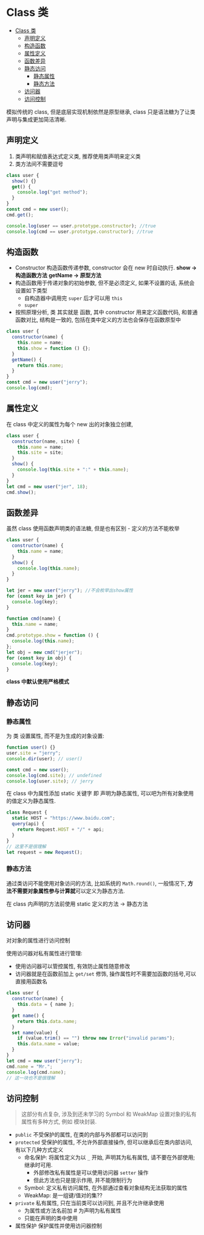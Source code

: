 # Class 类

- [Class 类](#class-类)
  - [声明定义](#声明定义)
  - [构造函数](#构造函数)
  - [属性定义](#属性定义)
  - [函数差异](#函数差异)
  - [静态访问](#静态访问)
    - [静态属性](#静态属性)
    - [静态方法](#静态方法)
  - [访问器](#访问器)
  - [访问控制](#访问控制)

模拟传统的 class, 但是底层实现机制依然是原型继承, class 只是语法糖为了让类声明与集成更加简洁清晰.

## 声明定义

1. 类声明和赋值表达式定义类, 推荐使用类声明来定义类
2. 类方法间不需要逗号

```js
class user {
  show() {}
  get() {
    console.log("get method");
  }
}
const cmd = new user();
cmd.get();

console.log(user == user.prototype.constructor); //true
console.log(cmd == user.prototype.constructor); //true
```

## 构造函数

- Constructor 构造函数传递参数, constructor 会在 new 时自动执行.
  **show -> 构造函数方法**
  **getName -> 原型方法**
- 构造函数用于传递对象的初始参数, 但不是必须定义, 如果不设置的话, 系统会设置如下类型
  - 自构造器中调用完 `super` 后才可以用 `this`
  - `super`
- 按照原理分析, 类 其实就是 函数, 其中 constructor 用来定义函数代码, 和普通函数对比, 结构是一致的, 包括在类中定义的方法也会保存在函数原型中

```js
class user {
  constructor(name) {
    this.name = name;
    this.show = function () {};
  }
  getName() {
    return this.name;
  }
}
const cmd = new user("jerry");
console.log(cmd);
```

## 属性定义

在 class 中定义的属性为每个 new 出的对象独立创建,

```js
class user {
  constructor(name, site) {
    this.name = name;
    this.site = site;
  }
  show() {
    console.log(this.site + ":" + this.name);
  }
}
let cmd = new user("jer", 18);
cmd.show();
```

## 函数差异

虽然 class 使用函数声明类的语法糖, 但是也有区别 - 定义的方法不能枚举

```js
class user {
  constructor(name) {
    this.name = name;
  }
  show() {
    console.log(this.name);
  }
}

let jer = new user("jerry"); //不会枚举出show属性
for (const key in jer) {
  console.log(key);
}

function cmd(name) {
  this.name = name;
}
cmd.prototype.show = function () {
  console.log(this.name);
};
let obj = new cmd("jerjer");
for (const key in obj) {
  console.log(key);
}
```

**class 中默认使用严格模式**

## 静态访问

### 静态属性

为 类 设置属性, 而不是为生成的对象设置:

```js
function user() {}
user.site = "jerry";
console.dir(user); // user()

const cmd = new user();
console.log(cmd.site); // undefined
console.log(user.site); // jerry
```

在 class 中为属性添加 static 关键字 即 声明为静态属性, 可以吧为所有对象使用的值定义为静态属性.

```js
class Request {
  static HOST = "https://www.baidu.com";
  query(api) {
    return Request.HOST + "/" + api;
  }
}
// 这里不是很理解
let request = new Request();
```

### 静态方法

通过类访问不能使用对象访问的方法, 比如系统的 `Math.round()`, 一般情况下, **方法不需要对象属性参与计算就**可以定义为静态方法.

在 class 内声明的方法前使用 static 定义的方法 -> 静态方法

## 访问器

对对象的属性进行访问控制

使用访问器对私有属性进行管理:

- 使用访问器可以管控属性, 有效防止属性随意修改
- 访问器就是在函数前加上 `get/set` 修饰, 操作属性时不需要加函数的括号,可以直接用函数名

```js
class user {
  constructor(name) {
    this.data = { name };
  }
  get name() {
    return this.data.name;
  }
  set name(value) {
    if (value.trim() == "") throw new Error("invalid params");
    this.data.name = value;
  }
}
let cmd = new user("jerry");
cmd.name = "Mr.";
console.log(cmd.name);
// 这一块也不是很理解
```

## 访问控制

> 这部分有点复杂, 涉及到还未学习的 Symbol 和 WeakMap
> 设置对象的私有属性有多种方式, 例如 模块封装.

- `public` 不受保护的属性, 在类的内部与外部都可以访问到
- `protected` 受保护的属性, 不允许外部直接操作, 但可以继承后在类内部访问, 有以下几种方式定义
  - 命名保护: 将属性定义为以 `_` 开始, 声明其为私有属性, 请不要在外部使用; 继承时可用.
    - 外部修改私有属性是可以使用访问器 `setter` 操作
    - 但此方法也只是提示作用, 并不能限制行为
  - Symbol: 定义私有访问属性, 在外部通过查看对象结构无法获取的属性
  - WeakMap: 是一组键/值对的集??
- `private` 私有属性, 只在当前类可以访问到, 并且不允许继承使用
  - 为属性或方法名前加 # 为声明为私有属性
  - 只能在声明的类中使用
- 属性保护 保护属性并使用访问器控制
